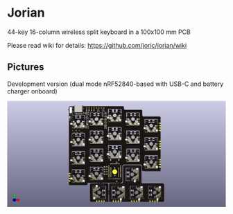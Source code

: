 # Jorian

44-key 16-column wireless split keyboard in a 100x100 mm PCB

Please read wiki for details: https://github.com/joric/jorian/wiki

## Pictures

Development version (dual mode nRF52840-based with USB-C and battery charger onboard)

![](jorian.png)
